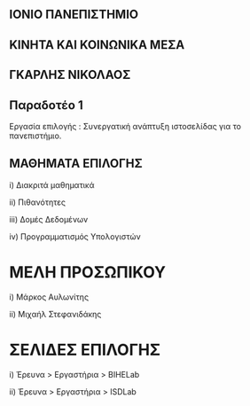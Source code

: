 ## ΙΟΝΙΟ ΠΑΝΕΠΙΣΤΗΜΙΟ

## ΚΙΝΗΤΑ ΚΑΙ ΚΟΙΝΩΝΙΚΑ ΜΕΣΑ

## ΓΚΑΡΛΗΣ ΝΙΚΟΛΑΟΣ

## Παραδοτέο 1

Εργασία επιλογής : Συνεργατική ανάπτυξη ιστοσελίδας για το πανεπιστήμιο.

## ΜΑΘΗΜΑΤΑ ΕΠΙΛΟΓΗΣ

i) Διακριτά μαθηματικά

ii) Πιθανότητες

iii) Δομές Δεδομένων

iv) Προγραμματισμός Υπολογιστών

# ΜΕΛΗ ΠΡΟΣΩΠΙΚΟΥ

i) Μάρκος Αυλωνίτης

ii) Μιχαήλ Στεφανιδάκης

# ΣΕΛΙΔΕΣ ΕΠΙΛΟΓΗΣ

i) Έρευνα > Εργαστήρια > BIHELab

ii) Έρευνα > Εργαστήρια > ISDLab
